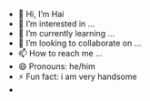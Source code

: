 - 👋 Hi, I’m Hai
- 👀 I’m interested in ...
- 🌱 I’m currently learning ...
- 💞️ I’m looking to collaborate on ...
- 📫 How to reach me ...
- 😄 Pronouns: he/him
- ⚡ Fun fact: i am very handsome
- 

<!---
mhaih/mhaih is a ✨ special ✨ repository because its `README.md` (this file) appears on your GitHub profile.
You can click the Preview link to take a look at your changes.
--->
